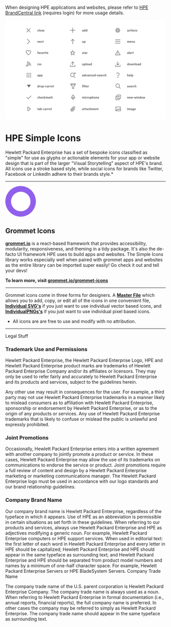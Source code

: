 When designing HPE applications and websites, please refer to [HPE BrandCentral link](https://h10014.www1.hpe.com/home) (requires login) for more usage details.

![alt text](https://github.com/hpe-design/icons/blob/master/Previews/default-icons.png "HPE Simple Icons")

# HPE Simple Icons

Hewlett Packard Enterprise has a set of bespoke icons classified as "simple" for use as glyphs or actionable elements for your app or website design that is part of the larger "Visual Storytelling" aspect of HPE's brand. All icons use a stroke based style, while social icons for brands like Twitter, Facebook or LinkedIn adhere to their brands style.*

---

![alt text](https://github.com/hpe-design/components/blob/master/Previews/grommet.png "Grommet")

## Grommet Icons

**[grommet.io](https://grommet.io)** is a react-based framework that provides accessibility, modularity, responsiveness, and theming in a tidy package. It's also the de-facto UI framework HPE uses to build apps and websites. The Simple Icons library works especially well when paired with grommet apps and websites as the entire library can be imported super easily! Go check it out and tell your devs!

**To learn more, visit [grommet.io/grommet-icons](https://grommet.io/grommet-icons/)**

---

Grommet icons come in three forms for designers. A **[Master File](https://github.com/hpe-design/icons/blob/master/hpe-simple-icons-1.7.sketch)** which allows you to add, copy, or edit all of the icons in one convenient file,  **[Individual SVG's](https://github.com/hpe-design/icons/tree/master/Icons%20-%20SVG)** if you just want to use individual vector based icons, and **[IndividualPNGs's](https://github.com/hpe-design/icons/tree/master/Icons%20-%20PNG)** if you just want to use individual pixel based icons.

* All icons are are free to use and modify with no attribution.

---

Legal Stuff

### Trademark Use and Permissions

Hewlett Packard Enterprise, the Hewlett Packard Enterprise Logo, HPE and Hewlett Packard Enterprise product marks are trademarks of Hewlett Packard Enterprise Company and/or its affiliates or licensors. They may only be used to refer fairly and accurately to Hewlett Packard Enterprise and its products and services, subject to the guidelines herein.

Any other use may result in consequences for the user. For example, a third party may not use Hewlett Packard Enterprise trademarks in a manner likely to mislead consumers as to affiliation with Hewlett Packard Enterprise, sponsorship or endorsement by Hewlett Packard Enterprise, or as to the origin of any products or services. Any use of Hewlett Packard Enterprise trademarks that is likely to confuse or mislead the public is unlawful and expressly prohibited.

### Joint Promotions

Occasionally, Hewlett Packard Enterprise enters into a written agreement with another company to jointly promote a product or service. In these cases, Hewlett Packard Enterprise may allow the use of its trademarks on communications to endorse the service or product. Joint promotions require a full review of content and design by a Hewlett Packard Enterprise marketing or marketing communications manager. The Hewlett Packard Enterprise logo must be used in accordance with our logo standards and our brand relationship guidelines.

### Company Brand Name

Our company brand name is Hewlett Packard Enterprise, regardless of the typeface in which it appears. Use of HPE as an abbreviation is permissible in certain situations as set forth in these guidelines. When referring to our products and services, always use Hewlett Packard Enterprise and HPE as adjectives modifying a generic noun. For example, Hewlett Packard Enterprise computers or HPE support services. When used in editorial text: the first letter of each word in Hewlett Packard Enterprise and every letter in HPE should be capitalized; Hewlett Packard Enterprise and HPE should appear in the same typeface as surrounding text; and Hewlett Packard Enterprise and HPE should be separated from product model numbers and names by a minimum of one-half character space. For example, Hewlett Packard Enterprise Servers or HPE BladeSystem Servers.
Company Trade Name

The company trade name of the U.S. parent corporation is Hewlett Packard Enterprise Company. The company trade name is always used as a noun. When referring to Hewlett Packard Enterprise in formal documentation (i.e., annual reports, financial reports), the full company name is preferred. In other cases the company may be referred to simply as Hewlett Packard Enterprise. The company trade name should appear in the same typeface as surrounding text.
